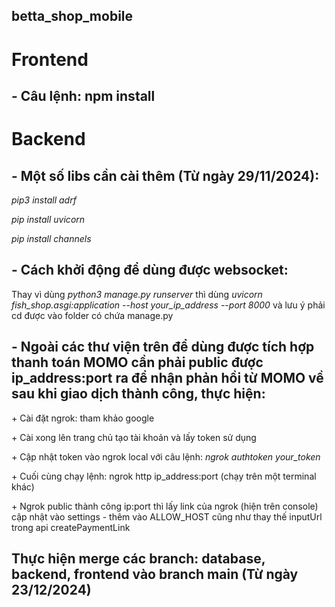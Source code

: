 ## betta_shop_mobile
<h1>Frontend</h1>
<h2>- Câu lệnh: npm install</h2>
<h1>Backend</h1>
<h2>- Một số libs cần cài thêm (Từ ngày 29/11/2024):</h2>
  <p><i>pip3 install adrf</i></p>
  <p><i>pip install uvicorn</i></p>
  <p><i>pip install channels</i></p>
<h2>- Cách khởi động để dùng được websocket:</h2>
  <p>Thay vì dùng <i>python3 manage.py runserver</i> thì dùng <i>uvicorn fish_shop.asgi:application --host your_ip_address --port 8000</i> và lưu ý phải cd được vào folder có chứa manage.py</p>
<h2>- Ngoài các thư viện trên để dùng được tích hợp thanh toán MOMO cần phải public được ip_address:port ra để nhận phản hồi từ MOMO về sau khi giao dịch thành công, thực hiện:</h2>
  <p>+ Cài đặt ngrok: tham khảo google</p>
  <p>+ Cài xong lên trang chủ tạo tài khoản và lấy token sử dụng</p>
  <p>+ Cập nhật token vào ngrok local với câu lệnh: <i>ngrok authtoken your_token</i> </p>
  <p>+ Cuối cùng chạy lệnh: ngrok http ip_address:port (chạy trên một terminal khác)</p>
  <p>+ Ngrok public thành công ip:port thì lấy link của ngrok (hiện trên console) cập nhật vào settings - thêm vào ALLOW_HOST cũng như thay thế inputUrl trong api createPaymentLink<p>

<h2> Thực hiện merge các branch: database, backend, frontend vào branch main (Từ ngày 23/12/2024)</h2>
